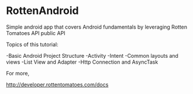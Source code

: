 RottenAndroid
=============

Simple android app that covers Android fundamentals by leveraging Rotten Tomatoes API public API

Topics of this tutorial:

-Basic Android Project Structure
-Activity
-Intent
-Common layouts and views
-List View and Adapter
-Http Connection and AsyncTask



For more,

http://developer.rottentomatoes.com/docs